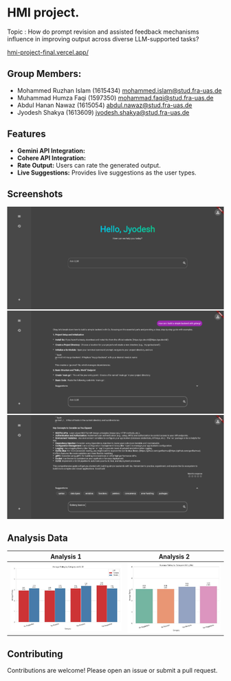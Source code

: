 # HMI project.

Topic : How do prompt revision and assisted feedback mechanisms influence in improving output across diverse LLM-supported tasks?

[hmi-project-final.vercel.app/
](https://hmi-project-final.vercel.app/)

## Group Members:
* Mohammed Ruzhan Islam   (1615434)		mohammed.islam@stud.fra-uas.de
* Muhammad Humza Faqi     (1597350)     mohammad.faqi@stud.fra-uas.de
* Abdul Hanan Nawaz	 	  (1615054)		abdul.nawaz@stud.fra-uas.de
* Jyodesh Shakya	 	  (1613609)		jyodesh.shakya@stud.fra-uas.de

## Features

*   **Gemini API Integration:** 
*   **Cohere API Integration:** 
*   **Rate Output:** Users can rate the generated output.
*   **Live Suggestions:** Provides live suggestions as the user types.

## Screenshots

![Screenshot 1](screenshots/ss1.png)
![Screenshot 2](screenshots/ss2.png)
![Screenshot 3](screenshots/ss3.png)

## Analysis Data

| Analysis 1  | Analysis 2 |
| ------------- | ------------- |
| ![Analysis 1](screenshots/analysis1.jpg)  | ![Analysis 2](screenshots/analysis2.jpg)  |




## Contributing

Contributions are welcome! Please open an issue or submit a pull request.
